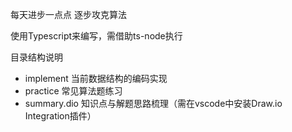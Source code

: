 每天进步一点点
逐步攻克算法

使用Typescript来编写，需借助ts-node执行

目录结构说明
- implement 当前数据结构的编码实现
- practice 常见算法题练习
- summary.dio 知识点与解题思路梳理（需在vscode中安装Draw.io Integration插件）